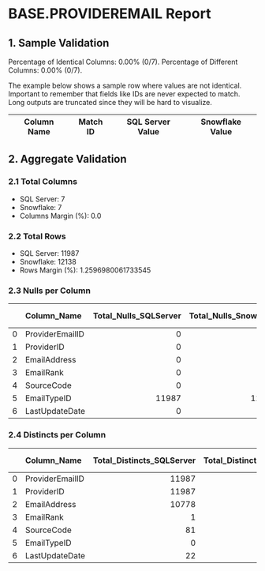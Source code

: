 # BASE.PROVIDEREMAIL Report

## 1. Sample Validation

Percentage of Identical Columns: 0.00% (0/7).
Percentage of Different Columns: 0.00% (0/7).

The example below shows a sample row where values are not identical. Important to remember that fields like IDs are never expected to match. Long outputs are truncated since they will be hard to visualize.

| Column Name   | Match ID   | SQL Server Value   | Snowflake Value   |
|---------------|------------|--------------------|-------------------|

## 2. Aggregate Validation

### 2.1 Total Columns
- SQL Server: 7
- Snowflake: 7
- Columns Margin (%): 0.0

### 2.2 Total Rows
- SQL Server: 11987
- Snowflake: 12138
- Rows Margin (%): 1.2596980061733545

### 2.3 Nulls per Column
|    | Column_Name     |   Total_Nulls_SQLServer |   Total_Nulls_Snowflake |   Margin (%) |
|---:|:----------------|------------------------:|------------------------:|-------------:|
|  0 | ProviderEmailID |                       0 |                       0 |          0   |
|  1 | ProviderID      |                       0 |                       0 |          0   |
|  2 | EmailAddress    |                       0 |                       0 |          0   |
|  3 | EmailRank       |                       0 |                       0 |          0   |
|  4 | SourceCode      |                       0 |                       0 |          0   |
|  5 | EmailTypeID     |                   11987 |                   12138 |          1.3 |
|  6 | LastUpdateDate  |                       0 |                       0 |          0   |

### 2.4 Distincts per Column
|    | Column_Name     |   Total_Distincts_SQLServer |   Total_Distincts_Snowflake |   Margin (%) |
|---:|:----------------|----------------------------:|----------------------------:|-------------:|
|  0 | ProviderEmailID |                       11987 |                       12138 |          1.3 |
|  1 | ProviderID      |                       11987 |                       12138 |          1.3 |
|  2 | EmailAddress    |                       10778 |                       10930 |          1.4 |
|  3 | EmailRank       |                           1 |                           1 |          0   |
|  4 | SourceCode      |                          81 |                          82 |          1.2 |
|  5 | EmailTypeID     |                           0 |                           0 |          0   |
|  6 | LastUpdateDate  |                          22 |                          22 |          0   |